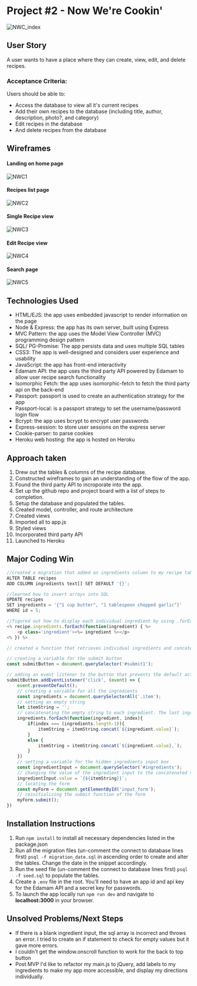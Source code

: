 # Project #2 - Now We're Cookin'

![NWC_index](./assets/NWCindex.png)

## User Story
A user wants to have a place where they can create, view, edit, and delete recipes.

### Acceptance Criteria:
Users should be able to:
- Access the database to view all it's current recipes
- Add their own recipes to the database (including title, author, description, photo?, and category)
- Edit recipes in the database
- And delete recipes from the database

## Wireframes
#### Landing on home page

![NWC1](./assets/NWC1.png)

#### Recipes list page

![NWC2](assets/NWC2.png)

#### Single Recipe view

![NWC3](assets/NWC3.png)

#### Edit Recipe view

![NWC4](assets/NWC4.png)

#### Search page

![NWC5](assets/NWC5.png)

## Technologies Used
- HTML/EJS: the app uses embedded javascript to render information on the page
- Node & Express: the app has its own server, built using Express
- MVC Pattern: the app uses the Model View Controller (MVC) programming design pattern 
- SQL/ PG-Promise: The app persists data and uses multiple SQL tables
- CSS3: The app is well-designed and considers user experience and usability
- JavaScript: the app has front-end interactivity
- Edamam API: the app uses the third party API powered by Edamam to allow user recipe search functionality
- Isomorphic Fetch: the app uses isomorphic-fetch to fetch the third party api on the back-end
- Passport: passport is used to create an authentication strategy for the app
- Passport-local: is a passport strategy to set the username/password login flow
- Bcrypt: the app uses bcrypt to encrypt user passwords
- Express-session: to store user sessions on the express server
- Cookie-parser: to parse cookies
- Heroku web hosting: the app is hosted on Heroku

## Approach taken
1. Drew out the tables & columns of the recipe database.
2. Constructed wireframes to gain an understanding of the flow of the app.
3. Found the third party API to incroporate into the app. 
4. Set up the github repo and project board with a list of steps to completion.
5. Setup the database and populated the tables. 
6. Created model, controller, and route architecture
7. Created views
8. Imported all to app.js
9. Styled views
10. Incorporated third party API
11. Launched to Heroku

 

## Major Coding Win
```js
//created a migration that added an ingredients column to my recipe table that used the array datatype. It's very important to set the default value to an empty array otherwise it will be null and throw errors. 
ALTER TABLE recipes 
ADD COLUMN ingredients text[] SET DEFAULT '{}';

//learned how to insert arrays into SQL
UPDATE recipes
SET ingredients = '{"1 cup butter", "1 tablespoon chopped garlic"}'
WHERE id = 5;

//figured out how to display each individual ingredient by using .forEach in ejs
<% recipe.ingredients.forEach(function(ingredient) { %>
    <p class='ingredient'><%= ingredient %></p>
<% }) %>

// created a function that retrieves individual ingredients and concatenates them to sql format to be updated in the database

// creating a variable for the submit button
const submitButton = document.querySelector('#submit1');

// adding an event listener to the button that prevents the default action
submitButton.addEventListener('click', (event) => {
    event.preventDefault();
    // creating a variable for all the ingredients
    const ingredients = document.querySelectorAll('.item');
    // setting an empty string
    let itemString = '';
    // concatenating the empty string to each ingredient. The last ingredient doesn't get a comma
    ingredients.forEach(function(ingredient, index){
        if(index === (ingredients.length-1)){
            itemString = itemString.concat(`${ingredient.value}`);
        }
        else {
            itemString = itemString.concat(`${ingredient.value},`);
        }
    })
    // setting a variable for the hidden ingredients input box
    const ingredientInput = document.querySelector('#ingredients');
    // changing the value of the ingredient input to the concatenated string with {} to be recognized by sql
    ingredientInput.value = `{${itemString}}`;
    // locating the form 
    const myForm = document.getElementById('input_form');
    // reinitializing the submit function of the form
    myForm.submit(); 
})
```

## Installation Instructions

1. Run `npm install` to install all necessary dependencies listed in the package.json
2. Run all the migration files (un-comment the connect to database lines first) `psql -f migration_date.sql` in ascending order to create and alter the tables. Change the date in the snippet accordingly. 
3. Run the seed file (un-comment the connect to database lines first) `psql -f seed.sql` to populate the tables.
4. Create a `.env` file in the root. You'll need to have an app id and api key for the Edamam API and a secret key for passwords. 
4. To launch the app locally run `npm run dev` and navigate to __localhost:3000__ in your browser.

## Unsolved Problems/Next Steps
- If there is a blank ingredient input, the sql array is incorrect and throws an error. I tried to create an if statement to check for empty values but it gave more errors.
- I couldn't get the window.onscroll function to work for the back to top button
- Post MVP I'd like to refactor my main.js to jQuery, add labels to my ingredients to make my app more accessible, and display my directions individually.
